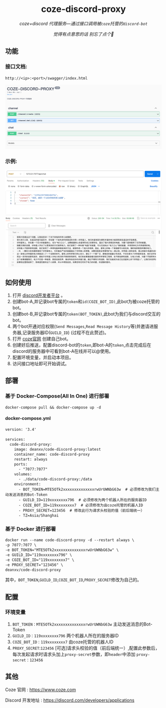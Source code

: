 <div align="center">

# coze-discord-proxy

_coze+discord 代理服务—通过接口调用被`coze`托管的`discord-bot`_

_觉得有点意思的话 别忘了点个🌟_
</div>

## 功能

### 接口文档: 

`http://<ip>:<port>/swagger/index.html`

<span><img src="docs/img.png" width="800"/></span>

### 示例: 

<span><img src="docs/img2.png" width="800"/></span>

## 如何使用

1. 打开 [discord开发者平台](https://discord.com/developers/applications) 。
2. 创建bot-A,并记录bot专属的`token`和`id(COZE_BOT_ID)`,此bot为被coze托管的bot。
3. 创建bot-B,并记录bot专属的`token(BOT_TOKEN)`,此bot为我们与discord交互的bot。
4. 两个bot开通对应权限(`Send Messages`,`Read Message History`等)并邀请进服务器,记录服务器ID(`GUILD_ID`) (过程不在此赘述)。
5. 打开 [coze官网](https://www.coze.com) 创建自己bot。
6. 创建好后推送，配置discord-bot的`token`,即bot-A的`token`,点击完成后在discord的服务器中可看到bot-A在线并可以@使用。
7. 配置环境变量，并启动本项目。
8. 访问接口地址即可开始调试。

## 部署

### 基于 Docker-Compose(All In One) 进行部署

```shell
docker-compose pull && docker-compose up -d
```

#### docker-compose.yml

```docker
version: '3.4'

services:
  code-discord-proxy:
    image: deanxv/code-discord-proxy:latest
    container_name: code-discord-proxy
    restart: always
    ports:
      - "7077:7077"
    volumes:
      - ./data/code-discord-proxy:/data
    environment:
      - BOT_TOKEN=MTE5OTk2xxxxxxxxxxxxxxrwUrUWNbG63w  # 必须修改为我们主动发送消息的Bot-Token
      - GUILD_ID=119xxxxxxxx796  # 必须修改为两个机器人所在的服务器ID
      - COZE_BOT_ID=119xxxxxxxx7  # 必须修改为由coze托管的机器人ID
      - PROXY_SECRET=123456  # 修改此行为请求头校验的值（前后端统一）
      - TZ=Asia/Shanghai
```

### 基于 Docker 进行部署

```shell
docker run --name code-discord-proxy -d --restart always \
-p 7077:7077 \
-e BOT_TOKEN="MTE5OTk2xxxxxxxxxxxxxxrwUrUWNbG63w" \
-e GUILD_ID="119xxxxxxxx796" \
-e COZE_BOT_ID="119xxxxxxxx7" \
-e PROXY_SECRET="123456" \
deanxv/code-discord-proxy
```

其中，`BOT_TOKEN`,`GUILD_ID`,`COZE_BOT_ID`,`PROXY_SECRET`修改为自己的。

## 配置

### 环境变量

1. `BOT_TOKEN：MTE5OTk2xxxxxxxxxxxxxxrwUrUWNbG63w`  主动发送消息的Bot-Token
2. `GUILD_ID：119xxxxxxxx796`  两个机器人所在的服务器ID
3. `COZE_BOT_ID：119xxxxxxxx7` 由coze托管的机器人ID
4. `PROXY_SECRET`:`123456` [可选]请求头校验的值（前后端统一）,配置此参数后，每次发起请求时请求头加上`proxy-secret`参数，即`header`中添加 `proxy-secret：123456`

## 其他

Coze 官网 : https://www.coze.com

Discord 开发地址 : https://discord.com/developers/applications

